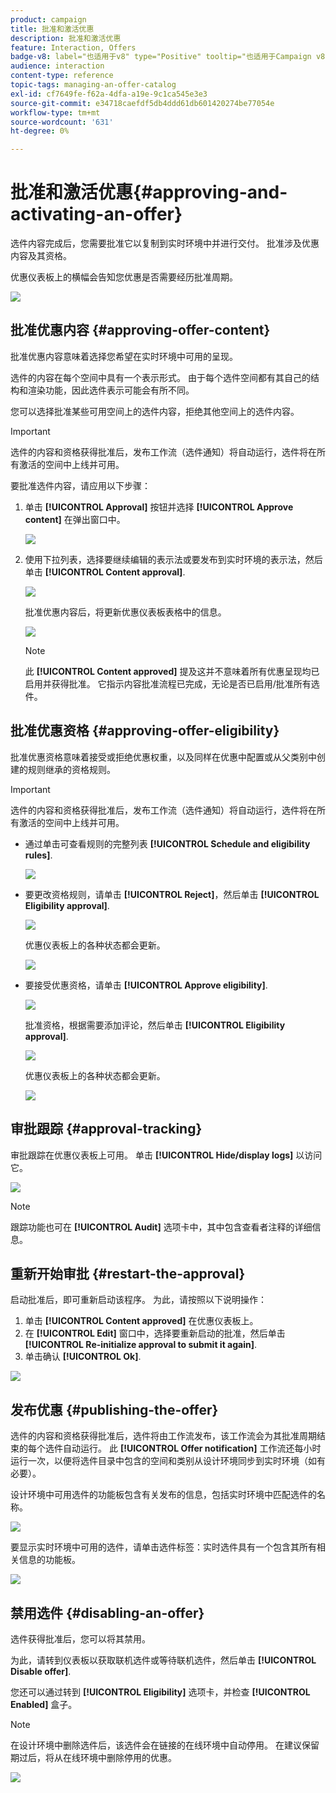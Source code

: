 ```yaml
---
product: campaign
title: 批准和激活优惠
description: 批准和激活优惠
feature: Interaction, Offers
badge-v8: label="也适用于v8" type="Positive" tooltip="也适用于Campaign v8"
audience: interaction
content-type: reference
topic-tags: managing-an-offer-catalog
exl-id: cf7649fe-f62a-4dfa-a19e-9c1ca545e3e3
source-git-commit: e34718caefdf5db4ddd61db601420274be77054e
workflow-type: tm+mt
source-wordcount: '631'
ht-degree: 0%

---
```


# 批准和激活优惠{#approving-and-activating-an-offer}



选件内容完成后，您需要批准它以复制到实时环境中并进行交付。 批准涉及优惠内容及其资格。

优惠仪表板上的横幅会告知您优惠是否需要经历批准周期。

![](assets/offer_validate_001.png)

## 批准优惠内容 {#approving-offer-content}

批准优惠内容意味着选择您希望在实时环境中可用的呈现。

选件的内容在每个空间中具有一个表示形式。 由于每个选件空间都有其自己的结构和渲染功能，因此选件表示可能会有所不同。

您可以选择批准某些可用空间上的选件内容，拒绝其他空间上的选件内容。

>[!IMPORTANT]
>
>选件的内容和资格获得批准后，发布工作流（选件通知）将自动运行，选件将在所有激活的空间中上线并可用。

要批准选件内容，请应用以下步骤：

1. 单击 **[!UICONTROL Approval]** 按钮并选择 **[!UICONTROL Approve content]** 在弹出窗口中。

   ![](assets/offer_validate_002.png)

1. 使用下拉列表，选择要继续编辑的表示法或要发布到实时环境的表示法，然后单击 **[!UICONTROL Content approval]**.

   ![](assets/offer_validate_003.png)

   批准优惠内容后，将更新优惠仪表板表格中的信息。

   ![](assets/offer_validate_004.png)

   >[!NOTE]
   >
   >此 **[!UICONTROL Content approved]** 提及这并不意味着所有优惠呈现均已启用并获得批准。 它指示内容批准流程已完成，无论是否已启用/批准所有选件。

## 批准优惠资格 {#approving-offer-eligibility}

批准优惠资格意味着接受或拒绝优惠权重，以及同样在优惠中配置或从父类别中创建的规则继承的资格规则。

>[!IMPORTANT]
>
>选件的内容和资格获得批准后，发布工作流（选件通知）将自动运行，选件将在所有激活的空间中上线并可用。

* 通过单击可查看规则的完整列表 **[!UICONTROL Schedule and eligibility rules]**.

  ![](assets/offer_validate_005.png)

* 要更改资格规则，请单击 **[!UICONTROL Reject]**，然后单击 **[!UICONTROL Eligibility approval]**.

  ![](assets/offer_validate_007.png)

  优惠仪表板上的各种状态都会更新。

  ![](assets/offer_validate_006.png)

* 要接受优惠资格，请单击 **[!UICONTROL Approve eligibility]**.

  ![](assets/offer_validate_008.png)

  批准资格，根据需要添加评论，然后单击 **[!UICONTROL Eligibility approval]**.

  ![](assets/offer_validate_009.png)

  优惠仪表板上的各种状态都会更新。

  ![](assets/offer_validate_010.png)

## 审批跟踪 {#approval-tracking}

审批跟踪在优惠仪表板上可用。 单击 **[!UICONTROL Hide/display logs]** 以访问它。

![](assets/offer_validate_012.png)

>[!NOTE]
>
>跟踪功能也可在 **[!UICONTROL Audit]** 选项卡中，其中包含查看者注释的详细信息。

## 重新开始审批 {#restart-the-approval}

启动批准后，即可重新启动该程序。 为此，请按照以下说明操作：

1. 单击 **[!UICONTROL Content approved]** 在优惠仪表板上。
1. 在 **[!UICONTROL Edit]** 窗口中，选择要重新启动的批准，然后单击 **[!UICONTROL Re-initialize approval to submit it again]**.
1. 单击确认 **[!UICONTROL Ok]**.

![](assets/offer_validate_013.png)

## 发布优惠 {#publishing-the-offer}

选件的内容和资格获得批准后，选件将由工作流发布，该工作流会为其批准周期结束的每个选件自动运行。 此 **[!UICONTROL Offer notification]** 工作流还每小时运行一次，以便将选件目录中包含的空间和类别从设计环境同步到实时环境（如有必要）。

设计环境中可用选件的功能板包含有关发布的信息，包括实时环境中匹配选件的名称。

![](assets/offer_golive_001.png)

要显示实时环境中可用的选件，请单击选件标签：实时选件具有一个包含其所有相关信息的功能板。

![](assets/offer_golive_002.png)

## 禁用选件 {#disabling-an-offer}

选件获得批准后，您可以将其禁用。

为此，请转到仪表板以获取联机选件或等待联机选件，然后单击 **[!UICONTROL Disable offer]**.

您还可以通过转到 **[!UICONTROL Eligibility]** 选项卡，并检查 **[!UICONTROL Enabled]** 盒子。

>[!NOTE]
>
>在设计环境中删除选件后，该选件会在链接的在线环境中自动停用。 在建议保留期过后，将从在线环境中删除停用的优惠。

![](assets/offer_preview_deactivate.png)
